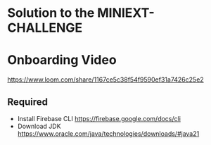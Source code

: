# Solution to the MINIEXT-CHALLENGE

# Onboarding Video

https://www.loom.com/share/1167ce5c38f54f9590ef31a7426c25e2


## Required

- Install Firebase CLI https://firebase.google.com/docs/cli
- Download JDK https://www.oracle.com/java/technologies/downloads/#java21
